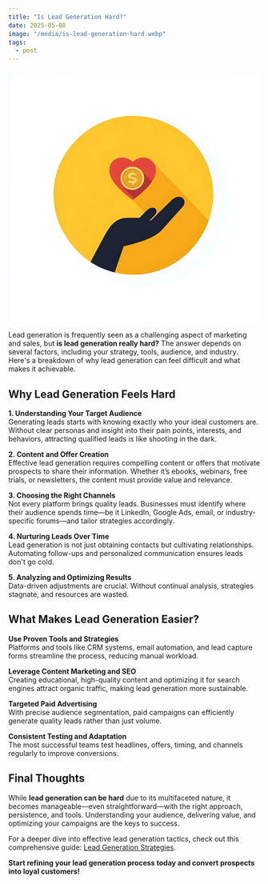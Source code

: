 ```yaml
---
title: "Is Lead Generation Hard?"
date: 2025-05-08
image: "/media/is-lead-generation-hard.webp"
tags:
  - post
---
```


![Is Lead Generation Hard?](/media/is-lead-generation-hard.webp)

Lead generation is frequently seen as a challenging aspect of marketing and sales, but **is lead generation really hard?** The answer depends on several factors, including your strategy, tools, audience, and industry. Here's a breakdown of why lead generation can feel difficult and what makes it achievable.

## Why Lead Generation Feels Hard

**1. Understanding Your Target Audience**  
Generating leads starts with knowing exactly who your ideal customers are. Without clear personas and insight into their pain points, interests, and behaviors, attracting qualified leads is like shooting in the dark.

**2. Content and Offer Creation**  
Effective lead generation requires compelling content or offers that motivate prospects to share their information. Whether it’s ebooks, webinars, free trials, or newsletters, the content must provide value and relevance.

**3. Choosing the Right Channels**  
Not every platform brings quality leads. Businesses must identify where their audience spends time—be it LinkedIn, Google Ads, email, or industry-specific forums—and tailor strategies accordingly.

**4. Nurturing Leads Over Time**  
Lead generation is not just obtaining contacts but cultivating relationships. Automating follow-ups and personalized communication ensures leads don't go cold.

**5. Analyzing and Optimizing Results**  
Data-driven adjustments are crucial. Without continual analysis, strategies stagnate, and resources are wasted.

## What Makes Lead Generation Easier?

**Use Proven Tools and Strategies**  
Platforms and tools like CRM systems, email automation, and lead capture forms streamline the process, reducing manual workload.

**Leverage Content Marketing and SEO**  
Creating educational, high-quality content and optimizing it for search engines attract organic traffic, making lead generation more sustainable.

**Targeted Paid Advertising**  
With precise audience segmentation, paid campaigns can efficiently generate quality leads rather than just volume.

**Consistent Testing and Adaptation**  
The most successful teams test headlines, offers, timing, and channels regularly to improve conversions.

## Final Thoughts

While **lead generation can be hard** due to its multifaceted nature, it becomes manageable—even straightforward—with the right approach, persistence, and tools. Understanding your audience, delivering value, and optimizing your campaigns are the keys to success.

For a deeper dive into effective lead generation tactics, check out this comprehensive guide: [Lead Generation Strategies](https://leadcraftr.com/posts/lead-generation/).

**Start refining your lead generation process today and convert prospects into loyal customers!**
